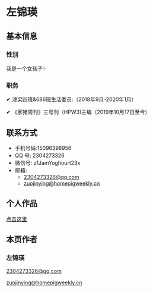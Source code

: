 # 左锦瑛

## 基本信息

### 性别

我是一个女孩子✨

### 职务

✔ 津梁四班&686班生活委员:（2018年9月-2020年1月）

✔ 《家猪周刊》三号刊（HPW3)主编（2019年10月17日至今）

## 联系方式

- 手机号码:15096398956
- QQ 号:  2304273326
- 微信号: z1JamYoghourt23x
- 邮箱:
  - 2304273326@qq.com
  - zuojinying@homepigweekly.cn

## 个人作品

[点击这里](works.md)

## 本页作者

### 左锦瑛

<2304273326@qq.com>

<zuojinying@homepigweekly.cn>
